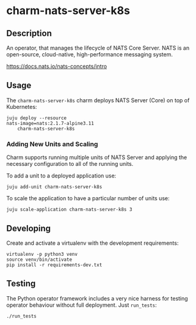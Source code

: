 # charm-nats-server-k8s

## Description

An operator, that manages the lifecycle of NATS Core Server.
NATS is an open-source, cloud-native, high-performance messaging system.

https://docs.nats.io/nats-concepts/intro

## Usage

The `charm-nats-server-k8s` charm deploys NATS Server (Core) on top of Kubernetes:


    juju deploy --resource 
    nats-image=nats:2.1.7-alpine3.11
        charm-nats-server-k8s

### Adding New Units and Scaling

Charm supports running multiple units of NATS Server and applying the necessary configuration
to all of the running units.

To add a unit to a deployed application use:

    juju add-unit charm-nats-server-k8s

To scale the application to have a particular number of units use:

    juju scale-application charm-nats-server-k8s 3

## Developing

Create and activate a virtualenv with the development requirements:

    virtualenv -p python3 venv
    source venv/bin/activate
    pip install -r requirements-dev.txt

## Testing

The Python operator framework includes a very nice harness for testing
operator behaviour without full deployment. Just `run_tests`:

    ./run_tests
